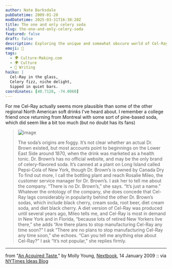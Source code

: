 ```yaml
---
author: Nate Barksdale
pubDatetime: 2009-01-20
modDatetime: 2025-03-31T16:30:20Z
title: The one and only celery soda
slug: the-one-and-only-celery-soda
featured: false
draft: false
description: Exploring the unique and somewhat obscure world of Cel-Ray soda, a celery-flavored drink with a rich, albeit foggy, history.
emoji: 🥒
tags:
  - 🌍 Culture-Making.com
  - 🌍 Culture
  - 📝 Writing
haiku: |
  Cel-Ray in the glass,  
  Celery fizz, niche delight,  
  Sipped in quiet bars.
coordinates: [40.7128, -74.0060]
---
```


For me Cel-Ray actually seems more plausible than some of the other regional North American soft drinks I've heard about. I remember a college friend once returning from Montreal with some sort of pine-based soda, which did seem like a bit too much (but no doubt has its fans)

> ![image](http://culture-making.com/media/CelRay.jpg)
>
> The soda’s origins are foggy. It’s not clear whether an actual Dr. Brown existed, but most accounts point to beginnings on the Lower East Side around 1870, when the drink was marketed as a health tonic. Dr. Brown’s has no official website, and may be the only brand of celery-flavored soda. It’s canned at a plant on Long Island called Pepsi-Cola of New York, though Dr. Brown’s is owned by Canada Dry
> To find out more, I call the bottling plant and reach Rosalie Mileo, the customer service manager for Dr. Brown’s. I ask her to tell me about the company. “There is no Dr. Brown’s,” she says. “It’s just a name.”
> Whatever the ontology of the company, she does concede that Cel-Ray lags considerably in popularity behind the other Dr. Brown’s sodas, which include black cherry, cream soda, root beer, diet cream soda, and diet black cherry. A diet version of Cel-Ray was produced until several years ago, Mileo tells me, and Cel-Ray is most in demand in New York and in Florida, “because lots of retired New Yorkers live there,” she adds
> “Are there plans to stop manufacturing Cel-Ray any time soon?” I ask
> “There are no plans to stop manufacturing Cel-Ray any time soon,” she echoes.
> “Can you tell me anything else about Cel-Ray?” I ask
> “It’s not popular,” she replies firmly.

---

from "[An Acquired Taste](http://web.archive.org/web/20090525002451/http://www.nextbook.org:80/cultural/feature.html?id=2575)," by Molly Young, [Nextbook](http://web.archive.org/web/20090525002451/http://www.nextbook.org:80/cultural/feature.html?id=2575), 14 January 2009 :: via [NYTimes Ideas Blog](http://ideas.blogs.nytimes.com/2009/01/16/who-needs-cream-soda/)
